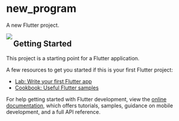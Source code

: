 # new_program

A new Flutter project.

<img align="left" src=" ![1](https://user-images.githubusercontent.com/131368294/236392098-742e9a00-1f7e-4d8f-b4fa-faaf6599b45b.png)">

## Getting Started

This project is a starting point for a Flutter application.

A few resources to get you started if this is your first Flutter project:

- [Lab: Write your first Flutter app](https://docs.flutter.dev/get-started/codelab)
- [Cookbook: Useful Flutter samples](https://docs.flutter.dev/cookbook)

For help getting started with Flutter development, view the
[online documentation](https://docs.flutter.dev/), which offers tutorials,
samples, guidance on mobile development, and a full API reference.
